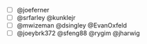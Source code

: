 - [ ] @joeferner
- [ ] @srfarley @kunklejr
- [ ] @mwizeman @dsingley @EvanOxfeld 
- [ ] @joeybrk372 @sfeng88 @rygim @jharwig 
